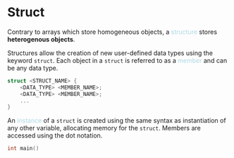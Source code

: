 # Struct
Contrary to arrays which store homogeneous objects, a <span style = "color:lightblue">structure</span> stores **heterogenous objects**.

Structures allow the creation of new user-defined data types using the keyword `struct`. Each object in a `struct` is referred to as a <span style = "color:lightblue">member</span> and can be any data type.

```C++
struct <STRUCT_NAME> {
	<DATA_TYPE> <MEMBER_NAME>;
	<DATA_TYPE> <MEMBER_NAME>;
	...
}
```

An <span style = "color:lightblue">instance</span> of a `struct` is created using the same syntax as instantiation of any other variable, allocating memory for the `struct`. Members are accessed using the dot notation.

```C++
int main()
```